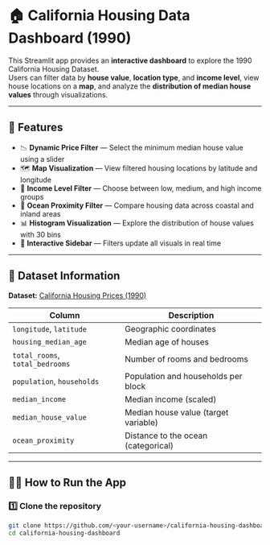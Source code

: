 # 🏠 California Housing Data Dashboard (1990)

This Streamlit app provides an **interactive dashboard** to explore the 1990 California Housing Dataset.  
Users can filter data by **house value**, **location type**, and **income level**, view house locations on a **map**, and analyze the **distribution of median house values** through visualizations.

---

## 🚀 Features

- 📉 **Dynamic Price Filter** — Select the minimum median house value using a slider  
- 🗺️ **Map Visualization** — View filtered housing locations by latitude and longitude  
- 🧮 **Income Level Filter** — Choose between low, medium, and high income groups  
- 🌊 **Ocean Proximity Filter** — Compare housing data across coastal and inland areas  
- 📊 **Histogram Visualization** — Explore the distribution of house values with 30 bins  
- 💬 **Interactive Sidebar** — Filters update all visuals in real time  

---

## 🧾 Dataset Information

**Dataset:** [California Housing Prices (1990)](https://www.kaggle.com/datasets/camnugent/california-housing-prices)

| Column | Description |
|---------|-------------|
| `longitude`, `latitude` | Geographic coordinates |
| `housing_median_age` | Median age of houses |
| `total_rooms`, `total_bedrooms` | Number of rooms and bedrooms |
| `population`, `households` | Population and households per block |
| `median_income` | Median income (scaled) |
| `median_house_value` | Median house value (target variable) |
| `ocean_proximity` | Distance to the ocean (categorical) |

---

## 🧑‍💻 How to Run the App

### 1️⃣ Clone the repository
```bash
git clone https://github.com/<your-username>/california-housing-dashboard.git
cd california-housing-dashboard